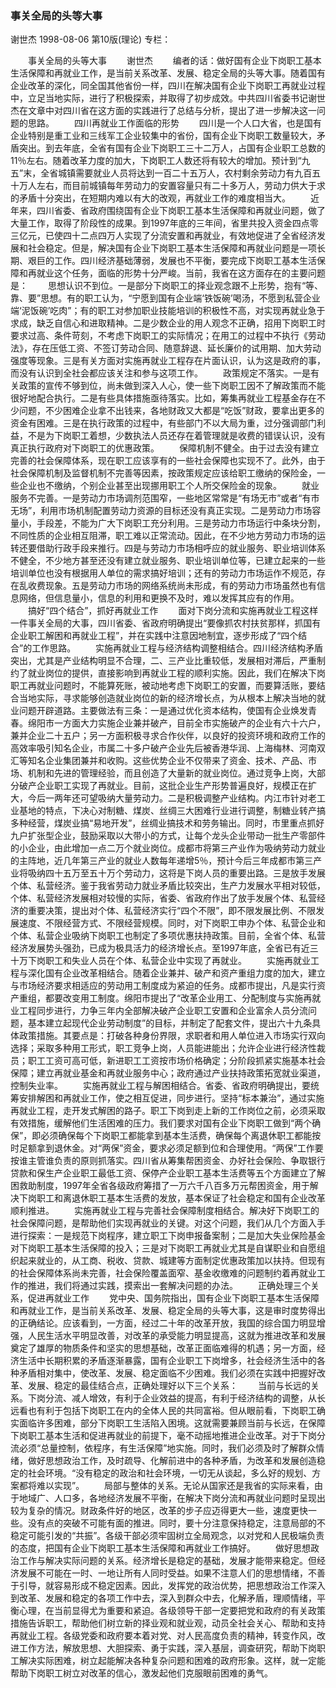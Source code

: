### 事关全局的头等大事
谢世杰
1998-08-06
第10版(理论)
专栏：

　　事关全局的头等大事
　　谢世杰
　　编者的话：做好国有企业下岗职工基本生活保障和再就业工作，是当前关系改革、发展、稳定全局的头等大事。随着国有企业改革的深化，同全国其他省份一样，四川在解决国有企业下岗职工再就业过程中，立足当地实际，进行了积极探索，并取得了初步成效。中共四川省委书记谢世杰在文章中对四川省在这方面的实践进行了总结与分析，提出了进一步解决这一问题的思路。
　　四川再就业工作面临的形势
　　四川是一个人口大省，也是国有企业特别是重工业和三线军工企业较集中的省份，国有企业下岗职工数量较大，矛盾突出。到去年底，全省有国有企业下岗职工三十二万人，占国有企业职工总数的11％左右。随着改革力度的加大，下岗职工人数还将有较大的增加。预计到“九五”末，全省城镇需要就业人员将达到一百二十五万人，农村剩余劳动力有九百五十万人左右，而目前城镇每年劳动力的安置容量只有二十多万人，劳动力供大于求的矛盾十分突出，在短期内难以有大的改观，再就业工作的难度相当大。
　　近年来，四川省委、省政府围绕国有企业下岗职工基本生活保障和再就业问题，做了大量工作，取得了阶段性的成果。到1997年底的三年间，省里共投入资金四点零三亿元，已使四十二点四万人实现了分流安置和再就业，有效地促进了全省经济发展和社会稳定。但是，解决国有企业下岗职工基本生活保障和再就业问题是一项长期、艰巨的工作。四川经济基础薄弱，发展也不平衡，要完成下岗职工基本生活保障和再就业这个任务，面临的形势十分严峻。当前，我省在这方面存在的主要问题是：
　　思想认识不到位。一是部分下岗职工的择业观念跟不上形势，抱有“等、靠、要”思想。有的职工认为，“宁愿到国有企业端‘铁饭碗’喝汤，不愿到私营企业端‘泥饭碗’吃肉”；有的职工对参加职业技能培训的积极性不高，对实现再就业急于求成，缺乏自信心和进取精神。二是少数企业的用人观念不正确，招用下岗职工时要求过高、条件苛刻，不考虑下岗职工的实际情况；在用工的过程中不执行《劳动法》，存在压低工资、不签订劳动合同、随意辞退、延长廉价的试用期、加大劳动强度等现象。三是有关方面对实施再就业工程存在片面认识，认为这是政府的事，而没有认识到全社会都应该关注和参与这项工作。
　　政策规定不落实。一是有关政策的宣传不够到位，尚未做到深入人心，使一些下岗职工因不了解政策而不能很好地配合执行。二是有些具体措施亟待落实。比如，筹集再就业工程基金存在不少问题，不少困难企业拿不出钱来，各地财政又大都是“吃饭”财政，要拿出更多的资金有困难。三是在执行政策的过程中，有些部门不以大局为重，过分强调部门利益，不是为下岗职工着想，少数执法人员还存在着管理就是收费的错误认识，没有真正执行政府对下岗职工的优惠政策。
　　保障机制不健全。由于过去没有建立完善的社会保障体系，现在职工应该享有的一些社会保障也实现不了。此外，由于社会保障机制及监督机制不完善等因素，按政策规定应该给职工缴纳的保险金，一些企业也不缴纳，个别企业甚至出现挪用职工个人所交保险金的现象。
　　就业服务不完善。一是劳动力市场调剂范围窄，一些地区常常是“有场无市”或者“有市无场”，利用市场机制配置劳动力资源的目标还没有真正实现。二是劳动力市场容量小，手段差，不能为广大下岗职工充分利用。三是劳动力市场运行中条块分割，不同性质的企业相互阻滞，职工难以正常流动。因此，在不少地方劳动力市场的运转还要借助行政手段来推行。四是与劳动力市场相呼应的就业服务、职业培训体系不健全，不少地方甚至还没有建立就业服务、职业培训单位等，已建立起来的一些培训单位也没有根据用人单位的需求搞好培训；还有的劳动力市场运作不规范，存在乱收费现象。五是劳动力市场的网络系统尚未形成，有的劳动力市场虽然也有信息网络，但信息量小，信息的利用和更换不及时，难以发挥其应有的作用。
　　搞好“四个结合”，抓好再就业工作
　　面对下岗分流和实施再就业工程这样一件事关全局的大事，四川省委、省政府明确提出“要像抓农村扶贫那样，抓国有企业职工解困和再就业工程”，并在实践中注意因地制宜，逐步形成了“四个结合”的工作思路。
　　实施再就业工程与经济结构调整相结合。四川经济结构矛盾突出，尤其是产业结构明显不合理，二、三产业比重较低，发展相对滞后，严重制约了就业岗位的提供，直接影响到再就业工程的顺利实施。因此，我们在解决下岗职工再就业问题时，不能算死账，被动地考虑下岗职工的安置，而要算活账，要结合当地实际，寻求能够创造就业岗位的新的经济增长点，为从根本上解决当地的就业问题开辟道路。主要做法有三条：一是通过优化资本结构，使国有企业焕发青春。绵阳市一方面大力实施企业兼并破产，目前全市实施破产的企业有六十六户，兼并企业二十五户；另一方面积极寻求合作伙伴，以良好的投资环境和政府工作的高效率吸引知名企业，市属二十多户破产企业先后被香港华润、上海梅林、河南双汇等知名企业集团兼并和收购。这些优势企业不仅带来了资金、技术、产品、市场、机制和先进的管理经验，而且创造了大量新的就业岗位。通过竞争上岗，大部分破产企业职工实现了再就业。目前，这批企业生产形势普遍良好，规模正在扩大，今后一两年还可望吸纳大量劳动力。二是积极调整产业结构。内江市针对老工业基地的特点，下决心对制糖、煤炭、丝绸三大困难行业进行调整，制糖业转产搞多种经营，煤炭业搞“易地开发”，丝绸业搞技术和劳务输出。同时，市里重点抓好九户扩张型企业，鼓励采取以大带小的方式，让每个龙头企业带动一批生产零部件的小企业，由此增加一点二万个就业岗位。成都市将第三产业作为吸纳劳动力就业的主阵地，近几年第三产业的就业人数每年递增5％，预计今后三年成都市第三产业将吸纳四十五万至五十万个劳动力，这将是下岗人员的重要出路。三是放手发展个体、私营经济。鉴于我省劳动力就业矛盾比较突出，生产力发展水平相对较低，个体、私营经济发展相对较慢的实际，省委、省政府作出了放手发展个体、私营经济的重要决策，提出对个体、私营经济实行“四个不限”，即不限发展比例、不限发展速度、不限经营方式、不限经营规模。同时，对下岗职工申办个体、私营企业和个体、私营企业吸纳下岗职工也制定了多项优惠扶持政策。目前，全省个体、私营经济发展势头强劲，已成为极具活力的经济增长点。至1997年底，全省已有近三十万下岗职工和失业人员在个体、私营企业中实现了再就业。
　　实施再就业工程与深化国有企业改革相结合。随着企业兼并、破产和资产重组力度的加大，建立与市场经济要求相适应的劳动用工制度成为紧迫的任务。成都市提出，凡是实行资产重组，都要改变用工制度。绵阳市提出了“改革企业用工、分配制度与实施再就业工程同步进行，力争三年内全部解决破产企业职工安置和企业富余人员分流问题，基本建立起现代企业劳动制度”的目标，并制定了配套文件，提出六十九条具体政策措施。其要点是：打破各种身份界限，求职者和用人单位进入市场实行双向选择；采取多种用工形式，职工竞争上岗，人员能进能出；允许企业进行经济性裁员；职工工资可高可低，新进职工工资按市场价格确定；分阶段抓紧实施基本社会保障；建立再就业基金和再就业服务中心；政府通过产业扶持政策拓宽就业渠道，控制失业率。
　　实施再就业工程与解困相结合。省委、省政府明确提出，要统筹安排解困和再就业工作，使之相互促进，同步进行。坚持“标本兼治”，通过实施再就业工程，走开发式解困的路子。职工下岗到走上新的工作岗位之前，必须采取有效措施，缓解他们生活困难的压力。我们要求对国有企业下岗职工做到“两个确保”，即必须确保每个下岗职工都能拿到基本生活费，确保每个离退休职工都能按时足额拿到退休金。对“两保”资金，要求必须足额到位和合理使用。“两保”工作要按谁主管谁负责的原则抓落实。四川省从筹集帮困资金、办好社会保险、争取银行贷款和保生产企业职工最低工资、保停产企业职工基本生活费等五个方面建立了解困救助制度，1997年全省各级政府筹措了一万六千八百多万元帮困资金，用于解决下岗职工和离退休职工基本生活费的发放，基本保证了社会稳定和国有企业改革顺利推进。
　　实施再就业工程与完善社会保障制度相结合。解决好下岗职工的社会保障问题，是帮助他们实现再就业的关键。对这个问题，我们从几个方面入手进行探索：一是规范下岗程序，建立职工下岗申报备案制；二是加大失业保险基金对下岗职工基本生活保障的投入；三是对下岗职工再就业尤其是自谋职业和自愿组织起来就业的，从工商、税收、贷款、城建等方面制定优惠政策加以扶持。但现有的社会保障体系尚未完善，社会保险覆盖面窄、基金收缴难的问题制约着再就业工作的推进，我们将通过实践，摸索出一套解决问题的办法。
　　正确处理三个关系，促进再就业工作
　　党中央、国务院指出，国有企业下岗职工基本生活保障和再就业工作，是当前关系改革、发展、稳定全局的头等大事，这是审时度势得出的正确结论。应该看到，一方面，经过二十年的改革开放，我国的综合国力明显增强，人民生活水平明显改善，对改革的承受能力明显提高，这就为推进改革和发展奠定了雄厚的物质条件和坚实的思想基础，改革正面临难得的机遇；另一方面，经济生活中长期积累的矛盾逐渐暴露，国有企业职工下岗增多，社会经济生活中的各种矛盾相对集中，使改革、发展、稳定面临不少困难。我们必须在实践中把握好改革、发展、稳定的最佳结合点，正确处理好以下三个关系：
　　当前与长远的关系。下岗分流、减人增效，有利于企业效益的提高，有利于经济结构的调整，从长远看也有利于包括下岗职工在内的全体人民的共同富裕。但从眼前看，下岗职工确实面临许多困难，部分下岗职工生活陷入困境。这就需要兼顾当前与长远，在保障下岗职工基本生活和促进再就业的前提下，毫不动摇地推进企业改革。对于下岗分流必须“总量控制，依程序，有生活保障”地实施。同时，我们必须及时了解群众情绪，做好思想政治工作，及时疏导、化解前进中的各种矛盾，为改革和发展创造稳定的社会环境。“没有稳定的政治和社会环境，一切无从谈起，多么好的规划、方案都将难以实现”。
　　局部与整体的关系。无论从国家还是我省的实际来看，由于地域广、人口多，各地经济发展不平衡，在解决下岗分流和再就业问题时呈现出较为复杂的情况。财政条件好的地区，改革的步子应迈得更大一些，速度更快一些。没有点的突破不可能有面的推进。同时，要十分注意保持稳定，注意局部的不稳定可能引发的“共振”。各级干部必须牢固树立全局观念，以对党和人民极端负责的态度，把国有企业下岗职工基本生活保障和再就业工作搞好。
　　做好思想政治工作与解决实际问题的关系。经济增长是稳定的基础，发展才能带来稳定。但经济发展不可能在一时、一地让所有人同时受益。如果不注意人们的思想情绪，不善于引导，就容易形成不稳定因素。因此，发挥党的政治优势，把思想政治工作深入到改革、发展和稳定的各项工作中去，深入到群众中去，化解矛盾，理顺情绪，平衡心理，在当前显得尤为重要和紧迫。各级领导干部一定要把党和政府的有关政策措施告诉职工，帮助他们树立新的择业观和就业观，动员全社会关心、帮助和支持再就业工程。各级党委和政府要本着对党、对人民高度负责的精神，转变作风，改进工作方法，解放思想、大胆探索、勇于实践，深入基层，调查研究，帮助下岗职工解决实际困难，树立起能解决各种复杂问题和困难的政府形象。这样，就一定能帮助下岗职工树立对改革的信心，激发起他们克服眼前困难的勇气。
